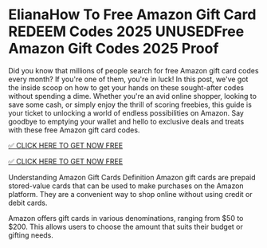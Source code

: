 # ElianaHow To Free Amazon Gift Card REDEEM Codes 2025  UNUSEDFree Amazon Gift Codes 2025 Proof
Did you know that millions of people search for free Amazon gift card codes every month? If you're one of them, you're in luck! In this post, we've got the inside scoop on how to get your hands on these sought-after codes without spending a dime. Whether you're an avid online shopper, looking to save some cash, or simply enjoy the thrill of scoring freebies, this guide is your ticket to unlocking a world of endless possibilities on Amazon. Say goodbye to emptying your wallet and hello to exclusive deals and treats with these free Amazon gift card codes.

[✅ CLICK HERE TO GET NOW FREE](https://shorter.me/nVzTR)

[✅ CLICK HERE TO GET NOW FREE](https://shorter.me/nVzTR)

Understanding Amazon Gift Cards
Definition
Amazon gift cards are prepaid stored-value cards that can be used to make purchases on the Amazon platform. They are a convenient way to shop online without using credit or debit cards.

Amazon offers gift cards in various denominations, ranging from $50 to $200. This allows users to choose the amount that suits their budget or gifting needs.
